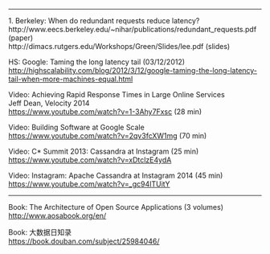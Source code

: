 <hr>
1. Berkeley: When do redundant requests reduce latency?
<br>http://www.eecs.berkeley.edu/~nihar/publications/redundant_requests.pdf (paper)
<br>http://dimacs.rutgers.edu/Workshops/Green/Slides/lee.pdf (slides)

HS: Google: Taming the long latency tail (03/12/2012)
<br>http://highscalability.com/blog/2012/3/12/google-taming-the-long-latency-tail-when-more-machines-equal.html

Video: Achieving Rapid Response Times in Large Online Services
<br>Jeff Dean, Velocity 2014
<br>https://www.youtube.com/watch?v=1-3Ahy7Fxsc (28 min)

Video: Building Software at Google Scale
<br>https://www.youtube.com/watch?v=2qv3fcXW1mg (70 min)

Video: C* Summit 2013: Cassandra at Instagram (25 min)
<br>https://www.youtube.com/watch?v=xDtclzE4ydA

Video: Instagram: Apache Cassandra at Instagram 2014 (45 min)
<br>https://www.youtube.com/watch?v=_gc94ITUitY

<hr>

Book: The Architecture of Open Source Applications (3 volumes)
<br>http://www.aosabook.org/en/

Book: 大数据日知录
<br>https://book.douban.com/subject/25984046/
